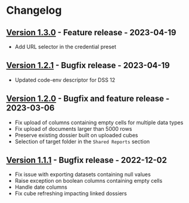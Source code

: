 # Changelog

## [Version 1.3.0](https://github.com/dataiku/dss-plugin-microstrategy/releases/tag/v1.3.0) - Feature release - 2023-04-19

- Add URL selector in the credential preset

## [Version 1.2.1](https://github.com/dataiku/dss-plugin-microstrategy/releases/tag/v1.2.1) - Bugfix release - 2023-04-19

- Updated code-env descriptor for DSS 12

## [Version 1.2.0](https://github.com/dataiku/dss-plugin-microstrategy/releases/tag/v1.2.0) - Bugfix and feature release - 2023-03-06

- Fix upload of columns containing empty cells for multiple data types
- Fix upload of documents larger than 5000 rows
- Preserve existing dossier built on uploaded cubes
- Selection of target folder in the `Shared Reports` section

## [Version 1.1.1](https://github.com/dataiku/dss-plugin-microstrategy/releases/tag/v1.1.1) - Bugfix release - 2022-12-02

- Fix issue with exporting datasets containing null values
- Raise exception on boolean columns containing empty cells
- Handle date columns
- Fix cube refreshing impacting linked dossiers
